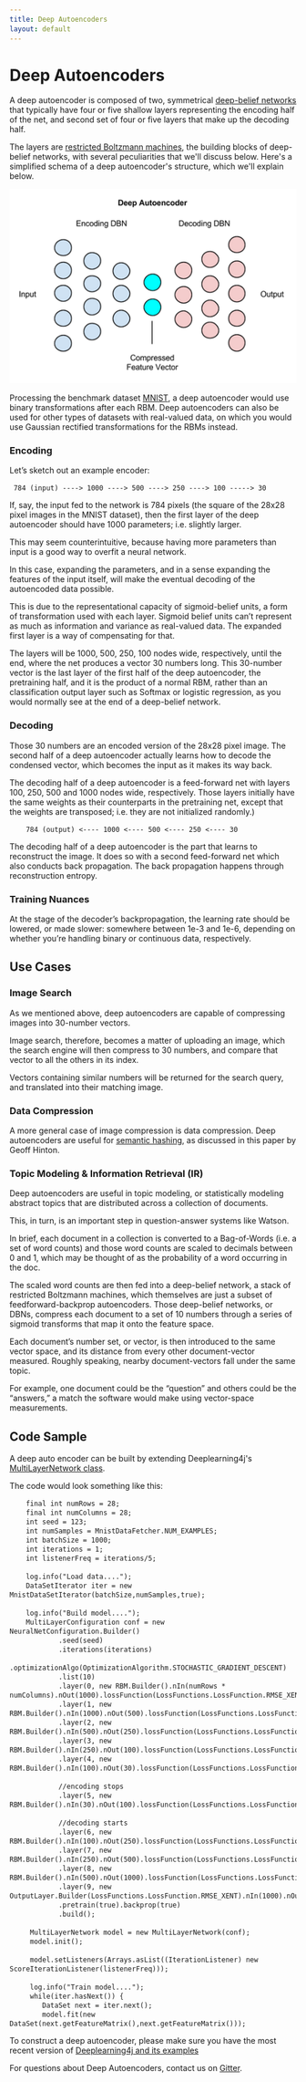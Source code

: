 ```yaml
---
title: Deep Autoencoders
layout: default
---
```


# Deep Autoencoders

A deep autoencoder is composed of two, symmetrical [deep-belief networks](./deepbeliefnetwork.html) that typically have four or five shallow layers representing the encoding half of the net, and second set of four or five layers that make up the decoding half.

The layers are [restricted Boltzmann machines](./restrictedboltzmannmachine.html), the building blocks of deep-belief networks, with several peculiarities that we'll discuss below. Here's a simplified schema of a deep autoencoder's structure, which we'll explain below.

![Alt text](./img/deep_autoencoder.png) 

Processing the benchmark dataset [MNIST](http://yann.lecun.com/exdb/mnist/), a deep autoencoder would use binary transformations after each RBM. Deep autoencoders can also be used for other types of datasets with real-valued data, on which you would use Gaussian rectified transformations for the RBMs instead. 

### Encoding

Let’s sketch out an example encoder:
    
     784 (input) ----> 1000 ----> 500 ----> 250 ----> 100 -----> 30

If, say, the input fed to the network is 784 pixels (the square of the 28x28 pixel images in the MNIST dataset), then the first layer of the deep autoencoder should have 1000 parameters; i.e. slightly larger. 

This may seem counterintuitive, because having more parameters than input is a good way to overfit a neural network. 

In this case, expanding the parameters, and in a sense expanding the features of the input itself, will make the eventual decoding of the autoencoded data possible. 

This is due to the representational capacity of sigmoid-belief units, a form of transformation used with each layer. Sigmoid belief units can’t represent as much as information and variance as real-valued data. The expanded first layer is a way of compensating for that. 

The layers will be 1000, 500, 250, 100 nodes wide, respectively, until the end, where the net produces a vector 30 numbers long. This 30-number vector is the last layer of the first half of the deep autoencoder, the pretraining half, and it is the product of a normal RBM, rather than an classification output layer such as Softmax or logistic regression, as you would normally see at the end of a deep-belief network. 

### Decoding

Those 30 numbers are an encoded version of the 28x28 pixel image. The second half of a deep autoencoder actually learns how to decode the condensed vector, which becomes the input as it makes its way back.

The decoding half of a deep autoencoder is a feed-forward net with layers 100, 250, 500 and 1000 nodes wide, respectively. Those layers initially have the same weights as their counterparts in the pretraining net, except that the weights are transposed; i.e. they are not initialized randomly.) 

		784 (output) <---- 1000 <---- 500 <---- 250 <---- 30

The decoding half of a deep autoencoder is the part that learns to reconstruct the image. It does so with a second feed-forward net which also conducts back propagation. The back propagation happens through reconstruction entropy.

### Training Nuances

At the stage of the decoder’s backpropagation, the learning rate should be lowered, or made slower: somewhere between 1e-3 and 1e-6, depending on whether you’re handling binary or continuous data, respectively.

## Use Cases

### Image Search

As we mentioned above, deep autoencoders are capable of compressing images into 30-number vectors. 

Image search, therefore, becomes a matter of uploading an image, which the search engine will then compress to 30 numbers, and compare that vector to all the others in its index. 

Vectors containing similar numbers will be returned for the search query, and translated into their matching image. 

### Data Compression

A more general case of image compression is data compression. Deep autoencoders are useful for [semantic hashing](https://www.cs.utoronto.ca/~rsalakhu/papers/semantic_final.pdf), as discussed in this paper by Geoff Hinton.

### Topic Modeling & Information Retrieval (IR)

Deep autoencoders are useful in topic modeling, or statistically modeling abstract topics that are distributed across a collection of documents. 

This, in turn, is an important step in question-answer systems like Watson.

In brief, each document in a collection is converted to a Bag-of-Words (i.e. a set of word counts) and those word counts are scaled to decimals between 0 and 1, which may be thought of as the probability of a word occurring in the doc. 

The scaled word counts are then fed into a deep-belief network, a stack of restricted Boltzmann machines, which themselves are just a subset of feedforward-backprop autoencoders. Those deep-belief networks, or DBNs, compress each document to a set of 10 numbers through a series of sigmoid transforms that map it onto the feature space. 

Each document’s number set, or vector, is then introduced to the same vector space, and its distance from every other document-vector measured. Roughly speaking, nearby document-vectors fall under the same topic. 

For example, one document could be the “question” and others could be the “answers,” a match the software would make using vector-space measurements. 

## Code Sample

A deep auto encoder can be built by extending Deeplearning4j's [MultiLayerNetwork class](https://github.com/deeplearning4j/deeplearning4j/blob/3e934e0128e443a0e187f5aea7a3b8677d9a6568/deeplearning4j-core/src/main/java/org/deeplearning4j/nn/multilayer/MultiLayerNetwork.java).

The code would look something like this:

        final int numRows = 28;
        final int numColumns = 28;
        int seed = 123;
        int numSamples = MnistDataFetcher.NUM_EXAMPLES;
        int batchSize = 1000;
        int iterations = 1;
        int listenerFreq = iterations/5;

        log.info("Load data....");
        DataSetIterator iter = new MnistDataSetIterator(batchSize,numSamples,true);

        log.info("Build model....");
        MultiLayerConfiguration conf = new NeuralNetConfiguration.Builder()
                .seed(seed)
                .iterations(iterations)
                .optimizationAlgo(OptimizationAlgorithm.STOCHASTIC_GRADIENT_DESCENT)
                .list(10)
                .layer(0, new RBM.Builder().nIn(numRows * numColumns).nOut(1000).lossFunction(LossFunctions.LossFunction.RMSE_XENT).build())
                .layer(1, new RBM.Builder().nIn(1000).nOut(500).lossFunction(LossFunctions.LossFunction.RMSE_XENT).build())
                .layer(2, new RBM.Builder().nIn(500).nOut(250).lossFunction(LossFunctions.LossFunction.RMSE_XENT).build())
                .layer(3, new RBM.Builder().nIn(250).nOut(100).lossFunction(LossFunctions.LossFunction.RMSE_XENT).build())
                .layer(4, new RBM.Builder().nIn(100).nOut(30).lossFunction(LossFunctions.LossFunction.RMSE_XENT).build()) 
                
                //encoding stops
                .layer(5, new RBM.Builder().nIn(30).nOut(100).lossFunction(LossFunctions.LossFunction.RMSE_XENT).build()) 	
                
                //decoding starts
                .layer(6, new RBM.Builder().nIn(100).nOut(250).lossFunction(LossFunctions.LossFunction.RMSE_XENT).build())
                .layer(7, new RBM.Builder().nIn(250).nOut(500).lossFunction(LossFunctions.LossFunction.RMSE_XENT).build())
                .layer(8, new RBM.Builder().nIn(500).nOut(1000).lossFunction(LossFunctions.LossFunction.RMSE_XENT).build())
                .layer(9, new OutputLayer.Builder(LossFunctions.LossFunction.RMSE_XENT).nIn(1000).nOut(numRows*numColumns).build())
                .pretrain(true).backprop(true)
                .build();

         MultiLayerNetwork model = new MultiLayerNetwork(conf);
         model.init();

         model.setListeners(Arrays.asList((IterationListener) new ScoreIterationListener(listenerFreq)));

         log.info("Train model....");
         while(iter.hasNext()) {
            DataSet next = iter.next();
            model.fit(new DataSet(next.getFeatureMatrix(),next.getFeatureMatrix()));

To construct a deep autoencoder, please make sure you have the most recent version of [Deeplearning4j and its examples](https://github.com/deeplearning4j/dl4j-examples/tree/master/dl4j-examples/src/main/java/org/deeplearning4j/examples/unsupervised/deepbelief)

For questions about Deep Autoencoders, contact us on [Gitter](https://gitter.im/deeplearning4j/deeplearning4j). 

